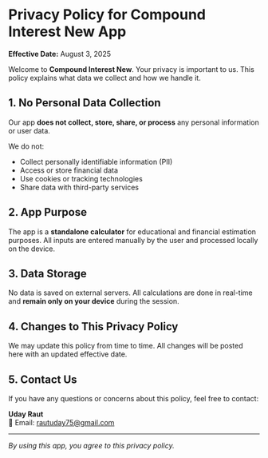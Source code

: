 # Privacy Policy for Compound Interest New App

**Effective Date:** August 3, 2025

Welcome to **Compound Interest New**. Your privacy is important to us. This policy explains what data we collect and how we handle it.

## 1. No Personal Data Collection

Our app **does not collect, store, share, or process** any personal information or user data.

We do not:
- Collect personally identifiable information (PII)
- Access or store financial data
- Use cookies or tracking technologies
- Share data with third-party services

## 2. App Purpose

The app is a **standalone calculator** for educational and financial estimation purposes. All inputs are entered manually by the user and processed locally on the device.

## 3. Data Storage

No data is saved on external servers. All calculations are done in real-time and **remain only on your device** during the session.

## 4. Changes to This Privacy Policy

We may update this policy from time to time. All changes will be posted here with an updated effective date.

## 5. Contact Us

If you have any questions or concerns about this policy, feel free to contact:

**Uday Raut**  
📧 Email: rautuday75@gmail.com

---

*By using this app, you agree to this privacy policy.*
